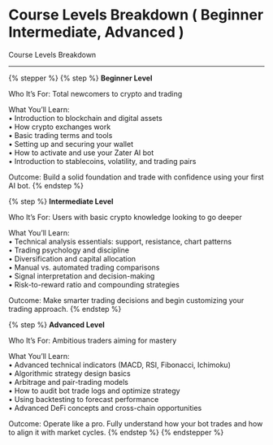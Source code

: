 # Course Levels Breakdown ( Beginner Intermediate, Advanced )

Course Levels Breakdown

***

{% stepper %}
{% step %}
**Beginner Level**

Who It’s For: Total newcomers to crypto and trading

What You’ll Learn:\
• Introduction to blockchain and digital assets\
• How crypto exchanges work\
• Basic trading terms and tools\
• Setting up and securing your wallet\
• How to activate and use your Zater AI bot\
• Introduction to stablecoins, volatility, and trading pairs

Outcome: Build a solid foundation and trade with confidence using your first AI bot.
{% endstep %}

{% step %}
**Intermediate Level**

Who It’s For: Users with basic crypto knowledge looking to go deeper

What You’ll Learn:\
• Technical analysis essentials: support, resistance, chart patterns\
• Trading psychology and discipline\
• Diversification and capital allocation\
• Manual vs. automated trading comparisons\
• Signal interpretation and decision-making\
• Risk-to-reward ratio and compounding strategies

Outcome: Make smarter trading decisions and begin customizing your trading approach.
{% endstep %}

{% step %}
**Advanced Level**

Who It’s For: Ambitious traders aiming for mastery

What You’ll Learn:\
• Advanced technical indicators (MACD, RSI, Fibonacci, Ichimoku)\
• Algorithmic strategy design basics\
• Arbitrage and pair-trading models\
• How to audit bot trade logs and optimize strategy\
• Using backtesting to forecast performance\
• Advanced DeFi concepts and cross-chain opportunities

Outcome: Operate like a pro. Fully understand how your bot trades and how to align it with market cycles.
{% endstep %}
{% endstepper %}
